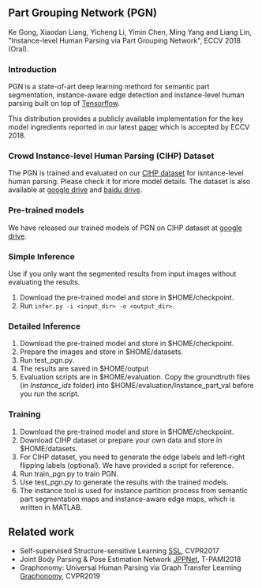## Part Grouping Network (PGN)
Ke Gong, Xiaodan Liang, Yicheng Li, Yimin Chen, Ming Yang and Liang Lin, "Instance-level Human Parsing via Part Grouping Network", ECCV 2018 (Oral).

### Introduction

PGN is a state-of-art deep learning methord for semantic part segmentation, instance-aware edge detection and instance-level human parsing built on top of [Tensorflow](http://www.tensorflow.org).

This distribution provides a publicly available implementation for the key model ingredients reported in our latest [paper](http://openaccess.thecvf.com/content_ECCV_2018/papers/Ke_Gong_Instance-level_Human_Parsing_ECCV_2018_paper.pdf) which is accepted by ECCV 2018.


### Crowd Instance-level Human Parsing (CIHP) Dataset

The PGN is trained and evaluated on our [CIHP dataset](http://www.sysu-hcp.net/lip) for isntance-level human parsing.  Please check it for more model details. The dataset is also available at [google drive](https://drive.google.com/drive/folders/0BzvH3bSnp3E9ZW9paE9kdkJtM3M?usp=sharing) and [baidu drive](http://pan.baidu.com/s/1nvqmZBN).

### Pre-trained models

We have released our trained models of PGN on CIHP dataset at [google drive](https://drive.google.com/open?id=1Mqpse5Gen4V4403wFEpv3w3JAsWw2uhk).

### Simple Inference
Use if you only want the segmented results from input images without evaluating the results.
1. Download the pre-trained model and store in $HOME/checkpoint.
2. Run `infer.py -i <input_dir> -o <output_dir>`.
### Detailed Inference
1. Download the pre-trained model and store in $HOME/checkpoint.
2. Prepare the images and store in $HOME/datasets.
3. Run test_pgn.py.
4. The results are saved in $HOME/output
5. Evaluation scripts are in $HOME/evaluation. Copy the groundtruth files (in _Instance_ids_ folder) into $HOME/evaluation/Instance_part_val before you run the script.

### Training
1. Download the pre-trained model and store in $HOME/checkpoint.
2. Download CIHP dataset or prepare your own data and store in $HOME/datasets.
3. For CIHP dataset, you need to generate the edge labels and left-right flipping labels (optional). We have provided a script for reference.
4. Run train_pgn.py to train PGN.
5. Use test_pgn.py to generate the results with the trained models.
6. The instance tool is used for instance partition process from semantic part segmentation maps and instance-aware edge maps, which is written in MATLAB.

## Related work
+ Self-supervised Structure-sensitive Learning [SSL](https://github.com/Engineering-Course/LIP_SSL), CVPR2017
+ Joint Body Parsing & Pose Estimation Network  [JPPNet](https://github.com/Engineering-Course/LIP_JPPNet), T-PAMI2018
+ Graphonomy: Universal Human Parsing via Graph Transfer Learning [Graphonomy](https://github.com/Gaoyiminggithub/Graphonomy), CVPR2019

